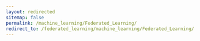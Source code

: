 ```yaml
---
layout: redirected
sitemap: false
permalink: /machine_learning/Federated_Learning/
redirect_to: /federated_learning/machine_learning/Federated_Learning/
---
```

